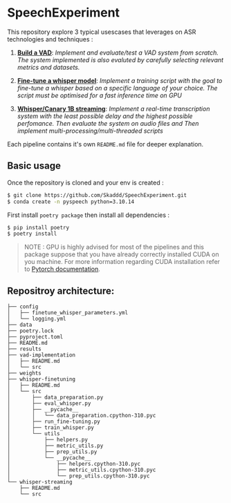 # SpeechExperiment

This repository explore 3 typical usescases that leverages on ASR technologies and techniques :


1. [**Build a VAD**](./whisper-finetuning/README.md): *Implement and evaluate/test a VAD system from scratch.  The system implemented is also evaluted by carefully selecting relevant metrics and datasets.*
2. [**Fine-tune a whisper model**](./vad-implementation/README.md): *Implement a training script with the goal to fine-tune a whisper based on a specific language of your choice. The script must be optimised for a fast inference time on GPU*

3. [**Whisper/Canary 1B streaming**](./whisper-streaming/README.md): *Implement a real-time transcription system with the least possible delay and the highest possible perfomance. Then evaluate the system on audio files and Then implement multi-processing/multi-threaded scripts*
 
Each pipeline contains it's own `README.md` file for deeper explanation.


## Basic usage

Once the repository is cloned and your env is created :

```bash
$ git clone https://github.com/Skaddd/SpeechExperiment.git
$ conda create -n pyspeech python=3.10.14
```

First install `poetry package` then install all dependencies :

```bash
$ pip install poetry
$ poetry install
```

> NOTE : GPU is highly advised for most of the pipelines and this package suppose that you have already correctly installed CUDA on you machine. For more information regarding CUDA installation refer to [Pytorch documentation](https://pytorch.org/get-started/locally/).



## Repositroy architecture: 



```
├── config
│   ├── finetune_whisper_parameters.yml
│   └── logging.yml
├── data
├── poetry.lock
├── pyproject.toml
├── README.md
├── results
├── vad-implementation
│   ├── README.md
│   └── src
├── weights
├── whisper-finetuning
│   ├── README.md
│   └── src
│       ├── data_preparation.py
│       ├── eval_whisper.py
│       ├── __pycache__
│       │   └── data_preparation.cpython-310.pyc
│       ├── run_fine-tuning.py
│       ├── train_whisper.py
│       └── utils
│           ├── helpers.py
│           ├── metric_utils.py
│           ├── prep_utils.py
│           └── __pycache__
│               ├── helpers.cpython-310.pyc
│               ├── metric_utils.cpython-310.pyc
│               └── prep_utils.cpython-310.pyc
└── whisper-streaming
    ├── README.md
    └── src
```